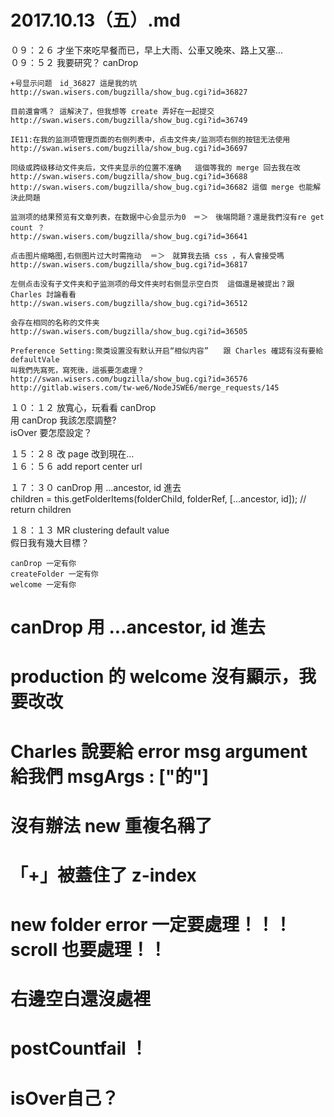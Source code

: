 # 2017.10.13（五）.md


０９：２６ 才坐下來吃早餐而已，早上大雨、公車又晚來、路上又塞...  
０９：５２ 我要研究？ canDrop  
```
+号显示问题　id_36827 這是我的坑
http://swan.wisers.com/bugzilla/show_bug.cgi?id=36827
 
目前還會嗎？ 這解決了，但我想等 create 弄好在一起提交
http://swan.wisers.com/bugzilla/show_bug.cgi?id=36749

IE11:在我的监测项管理页面的右侧列表中，点击文件夹/监测项右侧的按钮无法使用
http://swan.wisers.com/bugzilla/show_bug.cgi?id=36697

同级或跨级移动文件夹后，文件夹显示的位置不准确   這個等我的 merge 回去我在改
http://swan.wisers.com/bugzilla/show_bug.cgi?id=36688
http://swan.wisers.com/bugzilla/show_bug.cgi?id=36682 這個 merge 也能解決此問題

监测项的结果预览有文章列表，在数据中心会显示为0　＝＞　後端問題？還是我們沒有re get count ？
http://swan.wisers.com/bugzilla/show_bug.cgi?id=36641

点击图片缩略图,右侧图片过大时需拖动  ＝＞　就算我去搞 css ，有人會接受嗎
http://swan.wisers.com/bugzilla/show_bug.cgi?id=36817

左侧点击没有子文件夹和子监测项的母文件夹时右侧显示空白页  這個還是被提出？跟 Charles 討論看看
http://swan.wisers.com/bugzilla/show_bug.cgi?id=36512

会存在相同的名称的文件夹
http://swan.wisers.com/bugzilla/show_bug.cgi?id=36505

Preference Setting:聚类设置没有默认开启“相似内容”　　跟 Charles 確認有沒有要給 defaultVale
叫我們先寫死，寫死後，這張要怎處理？
http://swan.wisers.com/bugzilla/show_bug.cgi?id=36576
http://gitlab.wisers.com/tw-we6/NodeJSWE6/merge_requests/145
```

１０：１２ 放寬心，玩看看 canDrop  
用 canDrop 我該怎麼調整?  
isOver 要怎麼設定？  

１５：２８ 改 page 改到現在...  
１６：５６ add report center url   

１７：３０ canDrop 用 ...ancestor, id 進去  
children = this.getFolderItems(folderChild, folderRef, [...ancestor, id]); // return children  

１８：１３ MR clustering default value  
假日我有幾大目標？  
```
canDrop 一定有你
createFolder 一定有你
welcome 一定有你
```

# canDrop 用 ...ancestor, id 進去
# production 的 welcome 沒有顯示，我要改改

# Charles 說要給 error msg argument 給我們 msgArgs : ["的"]
# 沒有辦法 new 重複名稱了
# 「+」被蓋住了 z-index
# new folder error 一定要處理！！！　scroll 也要處理！！

# 右邊空白還沒處裡
# postCountfail ！
# isOver自己？
